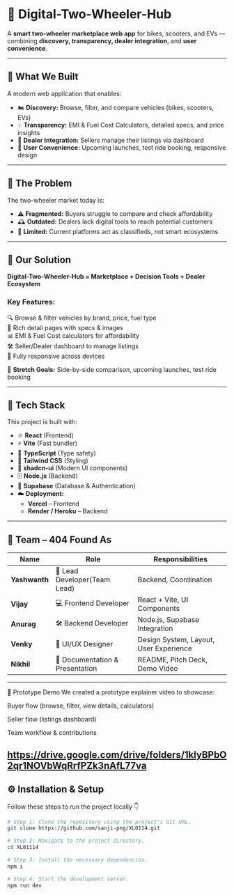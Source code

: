 # 🚴 Digital-Two-Wheeler-Hub

A **smart two-wheeler marketplace web app** for bikes, scooters, and EVs — combining **discovery, transparency, dealer integration**, and **user convenience**.

---

## 🔹 What We Built

A modern web application that enables:
- 🏍 **Discovery:** Browse, filter, and compare vehicles (bikes, scooters, EVs)  
- 💡 **Transparency:** EMI & Fuel Cost Calculators, detailed specs, and price insights  
- 🧩 **Dealer Integration:** Sellers manage their listings via dashboard  
- 📱 **User Convenience:** Upcoming launches, test ride booking, responsive design  

---

## 🔹 The Problem

The two-wheeler market today is:
- ⚠️ **Fragmented:** Buyers struggle to compare and check affordability  
- 🕰 **Outdated:** Dealers lack digital tools to reach potential customers  
- 🚫 **Limited:** Current platforms act as classifieds, not smart ecosystems  

---

## 🔹 Our Solution

**Digital-Two-Wheeler-Hub = Marketplace + Decision Tools + Dealer Ecosystem**

### Key Features:
🔍 Browse & filter vehicles by brand, price, fuel type  
📄 Rich detail pages with specs & images  
📊 EMI & Fuel Cost calculators for affordability  
🛠 Seller/Dealer dashboard to manage listings  
📱 Fully responsive across devices  

🚀 **Stretch Goals:** Side-by-side comparison, upcoming launches, test ride booking  

---

## 🧠 Tech Stack

This project is built with:

- ⚛️ **React** (Frontend)  
- ⚡ **Vite** (Fast bundler)  
- 🔷 **TypeScript** (Type safety)  
- 🎨 **Tailwind CSS** (Styling)  
- 🧱 **shadcn-ui** (Modern UI components)  
- 🗄 **Node.js** (Backend)  
- 🧰 **Supabase** (Database & Authentication)  
- ☁️ **Deployment:**  
  - **Vercel** – Frontend  
  - **Render / Heroku** – Backend  

---

## 👥 Team – 404 Found As

| Name      | Role                     | Responsibilities                   |
|------------|--------------------------|------------------------------------|
| **Yashwanth** | 🧠 Lead Developer(Team Lead)         | Backend, Coordination              |
| **Vijay**     | 💻 Frontend Developer     | React + Vite, UI Components        |
| **Anurag**    | 🛠 Backend Developer      | Node.js, Supabase Integration      |
| **Venky**     | 🎨 UI/UX Designer         | Design System, Layout, User Experience |
| **Nikhil**    | 📑 Documentation & Presentation | README, Pitch Deck, Demo Video     |

---
🎥 Prototype Demo
We created a prototype explainer video to showcase:

Buyer flow (browse, filter, view details, calculators)

Seller flow (listings dashboard)

Team workflow & contributions


https://drive.google.com/drive/folders/1klyBPbO2qr1NOVbWqRrfPZk3nAfL77va
---


## ⚙️ Installation & Setup

Follow these steps to run the project locally 👇

```sh
# Step 1: Clone the repository using the project's Git URL.
git clone https://github.com/sanji-png/XL0114.git

# Step 2: Navigate to the project directory.
cd XL01114

# Step 3: Install the necessary dependencies.
npm i

# Step 4: Start the development server.
npm run dev



